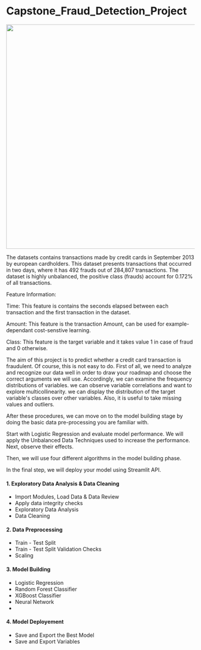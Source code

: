 # Capstone_Fraud_Detection_Project

<img src= "https://www.businessprocessincubator.com/wp-content/uploads/2018/10/www.fico_.comFraud-Management-Team-FIC-83f57a6ec467fcf8c7f911e7cbe2a56f802515b2.jpg" width = 600, height =600>

The datasets contains transactions made by credit cards in September 2013 by european cardholders. This dataset presents transactions that occurred in two days, where it has 492 frauds out of 284,807 transactions. The dataset is highly unbalanced, the positive class (frauds) account for 0.172% of all transactions.

Feature Information:

Time: This feature is contains the seconds elapsed between each transaction and the first transaction in the dataset.

Amount: This feature is the transaction Amount, can be used for example-dependant cost-senstive learning.

Class: This feature is the target variable and it takes value 1 in case of fraud and 0 otherwise.

The aim of this project is to predict whether a credit card transaction is fraudulent. Of course, this is not easy to do. First of all, we need to analyze and recognize our data well in order to draw your roadmap and choose the correct arguments we will use. Accordingly, we can examine the frequency distributions of variables. we can observe variable correlations and want to explore multicollinearity. we can display the distribution of the target variable's classes over other variables. Also, it is useful to take missing values and outliers.

After these procedures, we can move on to the model building stage by doing the basic data pre-processing you are familiar with.

Start with Logistic Regression and evaluate model performance. We will apply the Unbalanced Data Techniques used to increase the performance. Next, observe their effects.

Then, we will use four different algorithms in the model building phase.

In the final step, we will deploy your model using Streamlit API.

#### 1. Exploratory Data Analysis & Data Cleaning

- Import Modules, Load Data & Data Review
- Apply data integrity checks
- Exploratory Data Analysis
- Data Cleaning
    
#### 2. Data Preprocessing

- Train - Test Split
- Train - Test Split Validation Checks
- Scaling

#### 3. Model Building

- Logistic Regression 
- Random Forest Classifier
- XGBoost Classifier
- Neural Network
- 

#### 4. Model Deployement

- Save and Export the Best Model
- Save and Export Variables
